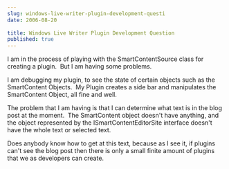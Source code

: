 ```yaml
---
slug: windows-live-writer-plugin-development-questi
date: 2006-08-20
 
title: Windows Live Writer Plugin Development Question
published: true
---
```

<p>I am in the process of playing with the SmartContentSource class for creating a plugin.  But I am having some problems.</p> <p>I am debugging my plugin, to see the state of certain objects such as the SmartContent Objects.  My Plugin creates a side bar and manipulates the SmartContent Object, all fine and well.</p> <p>The problem that I am having is that I can determine what text is in the blog post at the moment.  The SmartContent object doesn't have anything, and the object represented by the ISmartContentEditorSite interface doesn't have the whole text or selected text.</p> <p>Does anybody know how to get at this text, because as I see it, if plugins can't see the blog post then there is only a small finite amount of plugins that we as developers can create.</p><div class="blogger-post-footer"><img class="posterous_download_image" src="https://blogger.googleusercontent.com/tracker/8109338-115609113744834232?l=www.kinlan.co.uk%2Findex.html" height="1" alt="" width="1" /></div>

